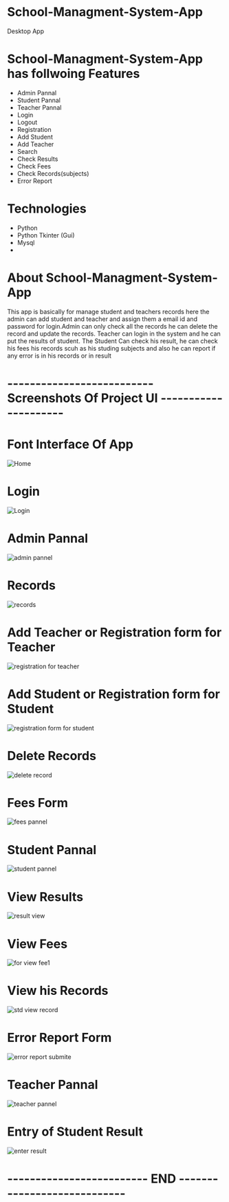 # School-Managment-System-App
Desktop App

# School-Managment-System-App has follwoing Features

- Admin Pannal
- Student Pannal
- Teacher Pannal
- Login
- Logout
- Registration
- Add Student
- Add Teacher
- Search
- Check Results
- Check Fees
- Check Records(subjects)
- Error Report
# Technologies
- Python
- Python Tkinter (Gui)
- Mysql
- 
# About School-Managment-System-App
This app is basically for manage student and teachers records here the admin can add student and teacher and assign them a email id and password for login.Admin can only check all the records he can delete the record and update the records. Teacher can login in the system and he can put the results of student. The Student Can check his result, he can check his fees his records scuh as his studing subjects and also he can report if any error is in his records or in result

# -------------------------- Screenshots Of Project UI ---------------------

# Font Interface Of App

![Home](https://user-images.githubusercontent.com/86513377/124797464-1f6e0080-df07-11eb-860e-93edbcb11005.JPG)

# Login

![Login](https://user-images.githubusercontent.com/86513377/124797522-3280d080-df07-11eb-9761-16a6bec3f175.JPG)

# Admin Pannal

![admin pannel](https://user-images.githubusercontent.com/86513377/124797562-41678300-df07-11eb-8c44-21034e292ee9.JPG)

# Records

![records](https://user-images.githubusercontent.com/86513377/124797617-53e1bc80-df07-11eb-98f0-37322f75c68d.JPG)

# Add Teacher or Registration form for Teacher

![registration for teacher](https://user-images.githubusercontent.com/86513377/124797752-7c69b680-df07-11eb-950a-413d11e3fdaa.JPG)

# Add Student or Registration form for Student

![registration form for student](https://user-images.githubusercontent.com/86513377/124797805-8b506900-df07-11eb-9ef4-61d1cb200953.JPG)

# Delete Records

![delete record](https://user-images.githubusercontent.com/86513377/124797899-a4591a00-df07-11eb-8bd6-202d02668783.JPG)

# Fees Form

![fees pannel](https://user-images.githubusercontent.com/86513377/124798001-bfc42500-df07-11eb-983a-2a983e298826.JPG)

# Student Pannal

![student pannel](https://user-images.githubusercontent.com/86513377/124798180-ec783c80-df07-11eb-8249-0dc84e06d280.JPG)

# View Results

![result view](https://user-images.githubusercontent.com/86513377/124798236-fc901c00-df07-11eb-9191-bfc990bfb473.JPG)

# View Fees

![for view fee1](https://user-images.githubusercontent.com/86513377/124798291-0ade3800-df08-11eb-89d4-a7fb7b14f413.JPG)

# View his Records

![std view record](https://user-images.githubusercontent.com/86513377/124798387-23e6e900-df08-11eb-91d2-3ff59f44cf00.JPG)

# Error Report Form

![error report submite](https://user-images.githubusercontent.com/86513377/124798441-3103d800-df08-11eb-8dc3-b9633c05ed07.JPG)

# Teacher Pannal

![teacher pannel](https://user-images.githubusercontent.com/86513377/124798494-42e57b00-df08-11eb-9055-ac8196dbaf8c.JPG)

# Entry of Student Result

![enter result](https://user-images.githubusercontent.com/86513377/124798555-555fb480-df08-11eb-8a84-ea5e722dfa71.JPG)

# ------------------------- END ----------------------------


